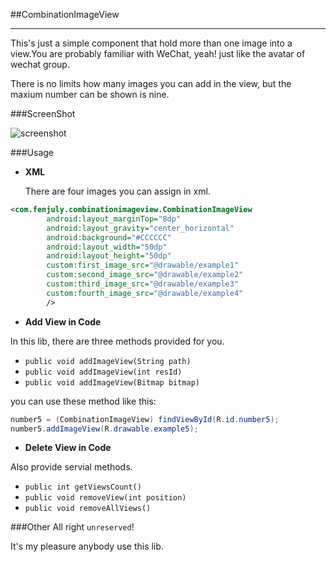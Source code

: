 ##CombinationImageView

---

This's just a simple component that hold more than one image into a view.You are probably familiar with WeChat, yeah! just like the avatar of wechat group.

 There is no limits how many images you can add in the view, but the maxium number can be shown is nine. 
 
 
###ScreenShot

![screenshot](http://i.imgur.com/EFkbKMW.jpg)

###Usage

* **XML**
 
  There are four images you can assign in xml.
  
```xml
<com.fenjuly.combinationimageview.CombinationImageView
        android:layout_marginTop="8dp"
        android:layout_gravity="center_horizontal"
        android:background="#CCCCCC"
        android:layout_width="50dp"
        android:layout_height="50dp"
        custom:first_image_src="@drawable/example1"
        custom:second_image_src="@drawable/example2"
        custom:third_image_src="@drawable/example3"
        custom:fourth_image_src="@drawable/example4"
        />
```

* **Add View in Code**

In this lib, there are three methods provided for you.
 
 * ```public void addImageView(String path)```
 * ```public void addImageView(int resId)```
 * ```public void addImageView(Bitmap bitmap)```
 
you can use these method like this:
  
  ```java
  number5 = (CombinationImageView) findViewById(R.id.number5);
  number5.addImageView(R.drawable.example5);
  ```  
	 
* **Delete View in Code**
  
Also provide servial methods.

* ```public int getViewsCount()``` 
* ```public void removeView(int position)```
* ```public void removeAllViews()```


###Other
All right `unreserved`!

It's my pleasure anybody use this lib.


